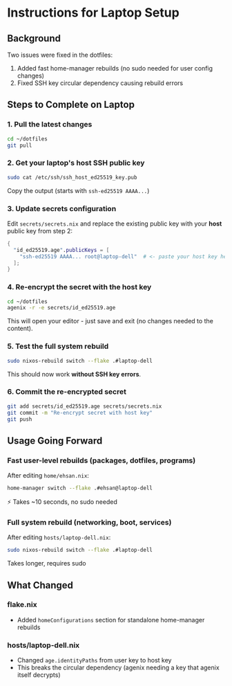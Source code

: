 # Instructions for Laptop Setup

## Background
Two issues were fixed in the dotfiles:
1. Added fast home-manager rebuilds (no sudo needed for user config changes)
2. Fixed SSH key circular dependency causing rebuild errors

## Steps to Complete on Laptop

### 1. Pull the latest changes
```bash
cd ~/dotfiles
git pull
```

### 2. Get your laptop's host SSH public key
```bash
sudo cat /etc/ssh/ssh_host_ed25519_key.pub
```
Copy the output (starts with `ssh-ed25519 AAAA...`)

### 3. Update secrets configuration
Edit `secrets/secrets.nix` and replace the existing public key with your **host** public key from step 2:

```nix
{
  "id_ed25519.age".publicKeys = [
    "ssh-ed25519 AAAA... root@laptop-dell"  # <- paste your host key here
  ];
}
```

### 4. Re-encrypt the secret with the host key
```bash
cd ~/dotfiles
agenix -r -e secrets/id_ed25519.age
```
This will open your editor - just save and exit (no changes needed to the content).

### 5. Test the full system rebuild
```bash
sudo nixos-rebuild switch --flake .#laptop-dell
```
This should now work **without SSH key errors**.

### 6. Commit the re-encrypted secret
```bash
git add secrets/id_ed25519.age secrets/secrets.nix
git commit -m "Re-encrypt secret with host key"
git push
```

## Usage Going Forward

### Fast user-level rebuilds (packages, dotfiles, programs)
After editing `home/ehsan.nix`:
```bash
home-manager switch --flake .#ehsan@laptop-dell
```
⚡ Takes ~10 seconds, no sudo needed

### Full system rebuild (networking, boot, services)
After editing `hosts/laptop-dell.nix`:
```bash
sudo nixos-rebuild switch --flake .#laptop-dell
```
Takes longer, requires sudo

## What Changed

### flake.nix
- Added `homeConfigurations` section for standalone home-manager rebuilds

### hosts/laptop-dell.nix
- Changed `age.identityPaths` from user key to host key
- This breaks the circular dependency (agenix needing a key that agenix itself decrypts)
